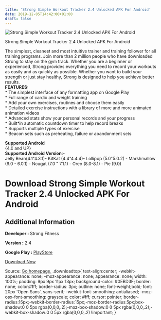 ```yaml
---
title: 'Strong Simple Workout Tracker 2.4 Unlocked APK For Android'
date: 2019-12-05T14:42:00+01:00
draft: false
---
```


![Strong Simple Workout Tracker 2.4 Unlocked APK For Android](https://i0.wp.com/apkhome.net/wp-content/uploads/2019/12/Strong-Simple-Workout-Tracker-2.4-Unlocked.png "Strong Simple Workout Tracker 2.4 Unlocked APK For Android")

  

Strong Simple Workout Tracker 2.4 Unlocked APK For Android

The simplest, cleanest and most intuitive trainer and training follower for all training programs. Join more than 2 million people who have downloaded Strong to stay on the gym track. Whether you are a beginner or experienced, Strong provides everything you need to record your workouts as easily and as quickly as possible. Whether you want to build your strength or just stay healthy, Strong is designed to help you achieve better results.  
**FEATURES:**  
\* The simplest interface of any formatting app on Google Play  
\* Full range of cardio and weight training  
\* Add your own exercises, routines and choose them easily  
\* Detailed exercise instructions with a library of more and more animated animation videos  
\* Advanced stats show your personal records and your progress  
\* Built\*in automatic countdown timer to help record breaks  
\* Supports multiple types of exercise  
\* Beacon sets such as preheating, failure or abandonment sets

**Supported Android**  
{4.0 and UP}  
**Supported Android Version**:-  
Jelly Bean(4.1"4.3.1)- KitKat (4.4"4.4.4)- Lollipop (5.0"5.0.2) - Marshmallow (6.0 - 6.0.1) - Nougat (7.0 " 7.1.1) - Oreo (8.0-8.1) - Pie (9.0)

Download Strong Simple Workout Tracker 2.4 Unlocked APK For Android
===================================================================

Additional Information
----------------------

**Developer :** Strong Fitness

**Version :** 2.4

**Google Play :** [PlayStore](https://play.google.com/store/apps/details?id=io.strongapp.strong)

  

[Download Now](https://store4app.co/post/strong-simple-workout-tracker-2-4-unlocked-apk-for-android_1575538403)

  
Source: [Go homepage.](https://store4app.co/post/strong-simple-workout-tracker-2-4-unlocked-apk-for-android_1575538403) .downloadtop{ text-align:center; -webkit-appearance: none; -moz-appearance: none; appearance: none; width: 100%; padding: 9px 9px 11px 13px; background-color: #0EBD3F; border: none; color:#fff; border-radius: 3px; outline: none; font-weight;bold; font: 20px 'Open Sans', sans-serif; -webkit-font-smoothing: antialiased; -moz-osx-font-smoothing: grayscale; color: #fff; cursor: pointer; border-radius:15px;-webkit-border-radius:15px;-moz-border-radius:5px;box-shadow:0 0 5px rgba(0,0,0,.2);-moz-box-shadow:0 0 5px rgba(0,0,0,.2);-webkit-box-shadow:0 0 5px rgba(0,0,0,.2) !important; }
